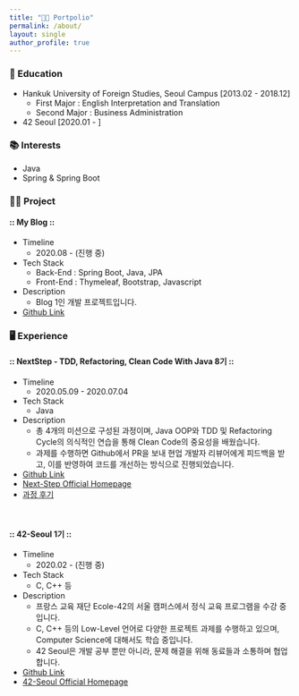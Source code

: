 ```yaml
---
title: "👨‍💻 Portpolio"
permalink: /about/
layout: single
author_profile: true
---
```


### 🏫 Education

* Hankuk University of Foreign Studies, Seoul Campus [2013.02 - 2018.12]
  * First Major : English Interpretation and Translation
  * Second Major : Business Administration
* 42 Seoul [2020.01 - ]

### 📚 Interests

* Java
* Spring & Spring Boot

### 👨‍💻 Project

#### :: My Blog ::

* Timeline
  * 2020.08 - (진행 중)
* Tech Stack
  * Back-End : Spring Boot, Java, JPA
  * Front-End : Thymeleaf, Bootstrap, Javascript
* Description
  * Blog 1인  개발 프로젝트입니다.
* [Github Link](https://github.com/xlffm3/springboot-myblog)

### 🖥️ Experience

#### :: NextStep - TDD, Refactoring, Clean Code With Java 8기 ::

* Timeline
  * 2020.05.09 - 2020.07.04
* Tech Stack
  * Java
* Description
  * 총 4개의 미션으로 구성된 과정이며, Java OOP와 TDD 및 Refactoring Cycle의 의식적인 연습을 통해 Clean Code의 중요성을 배웠습니다.
  * 과제를 수행하면 Github에서 PR을 보내 현업 개발자 리뷰어에게 피드백을 받고, 이를 반영하여 코드를 개선하는 방식으로 진행되었습니다.
* [Github Link](https://github.com/xlffm3/NextStep-TDD)
* [Next-Step Official Homepage](https://edu.nextstep.camp/)
* [과정 후기](https://xlffm3.github.io/etc/NextStep_TDD/)

<br>

#### :: 42-Seoul 1기 ::

* Timeline
  * 2020.02 - (진행 중)
* Tech Stack
  * C, C++ 등
* Description
  * 프랑스 교육 재단 Ecole-42의 서울 캠퍼스에서 정식 교육 프로그램을 수강 중입니다.
  * C, C++ 등의 Low-Level 언어로 다양한 프로젝트 과제를 수행하고 있으며, Computer Science에 대해서도 학습 중입니다.
  * 42 Seoul은 개발 공부 뿐만 아니라, 문제 해결을 위해 동료들과 소통하며 협업합니다.
* [Github Link](https://github.com/xlffm3/springboot-myblog)
* [42-Seoul Official Homepage](https://42seoul.kr/)

<br>

